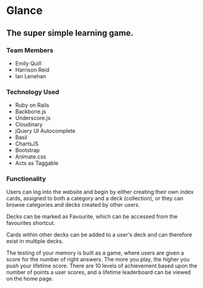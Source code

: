 # Glance

## The super simple learning game.

### Team Members
* Emily Quill
* Harrison Reid
* Ian Lenehan

### Technology Used
* Ruby on Rails
* Backbone.js
* Underscore.js
* Cloudinary
* jQuery UI Autocomplete
* Basil
* ChartsJS
* Bootstrap
* Animate.css
* Acts as Taggable

### Functionality

Users can log into the website and begin by either creating their own index cards, assigned to both a category and a deck (collection), or they can browse categories and decks created by other users.

Decks can be marked as Favourite, which can be accessed from the favourites shortcut.

Cards within other decks can be added to a user's deck and can therefore exist in multiple decks.

The testing of your memory is built as a game, where users are given a score for the number of right answers. The more you play, the higher you push your lifetime score. There are 10 levels of achievement based upon the number of points a user scores, and a lifetime leaderboard can be viewed on the home page.
